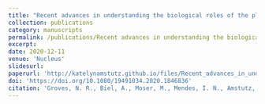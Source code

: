 ```yaml
---
title: "Recent advances in understanding the biological roles of the plant nuclear envelope"
collection: publications
category: manuscripts
permalink: /publications/Recent advances in understanding the biological roles of the plant nuclear envelope
excerpt: 
date: 2020-12-11
venue: 'Nucleus'
slidesurl: 
paperurl: 'http://katelynamstutz.github.io/files/Recent_advances_in_understanding_the_biological_roles_of_the_plant_nuclear_envelope.pdf'
doi: 'https://doi.org/10.1080/19491034.2020.1846836'
citation: 'Groves, N. R., Biel, A., Moser, M., Mendes, I. N., Amstutz, K., & Meier, I. (2020). Recent advances in understanding the biological roles of the plant nuclear envelope. Nucleus, 11(1), 330–346. https://doi-org/10.1080/19491034.2020.1846836'
---
```

